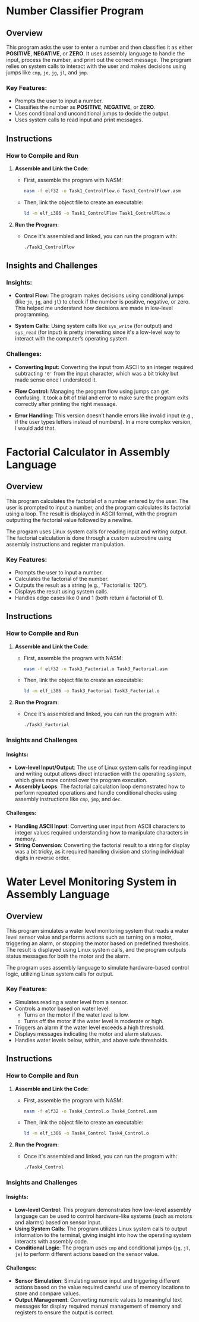 # Number Classifier Program

## Overview
This program asks the user to enter a number and then classifies it as either **POSITIVE**, **NEGATIVE**, or **ZERO**. It uses assembly language to handle the input, process the number, and print out the correct message. The program relies on system calls to interact with the user and makes decisions using jumps like `cmp`, `je`, `jg`, `jl`, and `jmp`.

### Key Features:
- Prompts the user to input a number.
- Classifies the number as **POSITIVE**, **NEGATIVE**, or **ZERO**.
- Uses conditional and unconditional jumps to decide the output.
- Uses system calls to read input and print messages.

## Instructions

### How to Compile and Run

1. **Assemble and Link the Code**:
   - First, assemble the program with NASM:
     ```bash
     nasm -f elf32 -o Task1_ControlFlow.o Task1_ControlFlowr.asm
     ```
   - Then, link the object file to create an executable:
     ```bash
     ld -m elf_i386 -o Task1_ControlFlow Task1_ControlFlow.o
     ```

2. **Run the Program**:
   - Once it's assembled and linked, you can run the program with:
     ```bash
     ./Task1_ControlFlow
     ```

## Insights and Challenges

### Insights:
- **Control Flow:** The program makes decisions using conditional jumps (like `je`, `jg`, and `jl`) to check if the number is positive, negative, or zero. This helped me understand how decisions are made in low-level programming.
  
- **System Calls:** Using system calls like `sys_write` (for output) and `sys_read` (for input) is pretty interesting since it's a low-level way to interact with the computer’s operating system.

### Challenges:
- **Converting Input:** Converting the input from ASCII to an integer required subtracting `'0'` from the input character, which was a bit tricky but made sense once I understood it.
  
- **Flow Control:** Managing the program flow using jumps can get confusing. It took a bit of trial and error to make sure the program exits correctly after printing the right message.

- **Error Handling:** This version doesn’t handle errors like invalid input (e.g., if the user types letters instead of numbers). In a more complex version, I would add that.







# Factorial Calculator in Assembly Language

## Overview
This program calculates the factorial of a number entered by the user. The user is prompted to input a number, and the program calculates its factorial using a loop. The result is displayed in ASCII format, with the program outputting the factorial value followed by a newline.

The program uses Linux system calls for reading input and writing output. The factorial calculation is done through a custom subroutine using assembly instructions and register manipulation.

### Key Features:
- Prompts the user to input a number.
- Calculates the factorial of the number.
- Outputs the result as a string (e.g., "Factorial is: 120").
- Displays the result using system calls.
- Handles edge cases like 0 and 1 (both return a factorial of 1).

## Instructions

### How to Compile and Run

1. **Assemble and Link the Code**:
   - First, assemble the program with NASM:
     ```bash
     nasm -f elf32 -o Task3_Factorial.o Task3_Factorial.asm
     ```
   - Then, link the object file to create an executable:
     ```bash
     ld -m elf_i386 -o Task3_Factorial Task3_Factorial.o
     ```

2. **Run the Program**:
   - Once it's assembled and linked, you can run the program with:
     ```bash
     ./Task3_Factorial
     ```

### Insights and Challenges

#### Insights:
- **Low-level Input/Output**: The use of Linux system calls for reading input and writing output allows direct interaction with the operating system, which gives more control over the program execution.
- **Assembly Loops**: The factorial calculation loop demonstrated how to perform repeated operations and handle conditional checks using assembly instructions like `cmp`, `jmp`, and `dec`.

#### Challenges:
- **Handling ASCII Input**: Converting user input from ASCII characters to integer values required understanding how to manipulate characters in memory.
- **String Conversion**: Converting the factorial result to a string for display was a bit tricky, as it required handling division and storing individual digits in reverse order.
  



# Water Level Monitoring System in Assembly Language

## Overview
This program simulates a water level monitoring system that reads a water level sensor value and performs actions such as turning on a motor, triggering an alarm, or stopping the motor based on predefined thresholds. The result is displayed using Linux system calls, and the program outputs status messages for both the motor and the alarm.

The program uses assembly language to simulate hardware-based control logic, utilizing Linux system calls for output.

### Key Features:
- Simulates reading a water level from a sensor.
- Controls a motor based on water level:
  - Turns on the motor if the water level is low.
  - Turns off the motor if the water level is moderate or high.
- Triggers an alarm if the water level exceeds a high threshold.
- Displays messages indicating the motor and alarm statuses.
- Handles water levels below, within, and above safe thresholds.

## Instructions

### How to Compile and Run

1. **Assemble and Link the Code**:
   - First, assemble the program with NASM:
     ```bash
     nasm -f elf32 -o Task4_Control.o Task4_Control.asm
     ```
   - Then, link the object file to create an executable:
     ```bash
     ld -m elf_i386 -o Task4_Control Task4_Control.o
     ```

2. **Run the Program**:
   - Once it's assembled and linked, you can run the program with:
     ```bash
     ./Task4_Control
     ```


### Insights and Challenges

#### Insights:
- **Low-level Control**: This program demonstrates how low-level assembly language can be used to control hardware-like systems (such as motors and alarms) based on sensor input.
- **Using System Calls**: The program utilizes Linux system calls to output information to the terminal, giving insight into how the operating system interacts with assembly code.
- **Conditional Logic**: The program uses `cmp` and conditional jumps (`jg`, `jl`, `je`) to perform different actions based on the sensor value.

#### Challenges:
- **Sensor Simulation**: Simulating sensor input and triggering different actions based on the value required careful use of memory locations to store and compare values.
- **Output Management**: Converting numeric values to meaningful text messages for display required manual management of memory and registers to ensure the output is correct.



